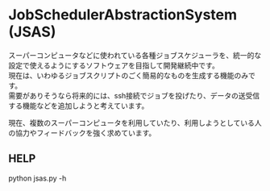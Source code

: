 JobSchedulerAbstractionSystem (JSAS)
====================================

スーパーコンピュータなどに使われている各種ジョブスケジューラを、統一的な設定で使えるようにするソフトウェアを目指して開発継続中です。  
現在は、いわゆるジョブスクリプトのごく簡易的なものを生成する機能のみです。  
需要がありそうなら将来的には、ssh接続でジョブを投げたり、データの送受信する機能などを追加しようと考えています。  
  
現在、複数のスーパーコンピュータを利用していたり、利用しようとしている人の協力やフィードバックを強く求めています。  


HELP
----

python jsas.py -h
